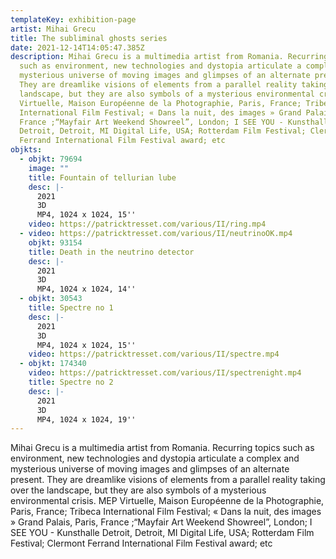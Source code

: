 ```yaml
---
templateKey: exhibition-page
artist: Mihai Grecu
title: The subliminal ghosts series
date: 2021-12-14T14:05:47.385Z
description: Mihai Grecu is a multimedia artist from Romania. Recurring topics
  such as environment, new technologies and dystopia articulate a complex and
  mysterious universe of moving images and glimpses of an alternate present.
  They are dreamlike visions of elements from a parallel reality taking over the
  landscape, but they are also symbols of a mysterious environmental crisis. MEP
  Virtuelle, Maison Européenne de la Photographie, Paris, France; Tribeca
  International Film Festival; « Dans la nuit, des images » Grand Palais, Paris,
  France ;“Mayfair Art Weekend Showreel”, London; I SEE YOU - Kunsthalle
  Detroit, Detroit, MI Digital Life, USA; Rotterdam Film Festival; Clermont
  Ferrand International Film Festival award; etc
objkts:
  - objkt: 79694
    image: ""
    title: Fountain of tellurian lube
    desc: |-
      2021
      3D
      MP4, 1024 x 1024, 15''
    video: https://patricktresset.com/various/II/ring.mp4
  - video: https://patricktresset.com/various/II/neutrinoOK.mp4
    objkt: 93154
    title: Death in the neutrino detector
    desc: |-
      2021
      3D
      MP4, 1024 x 1024, 14''
  - objkt: 30543
    title: Spectre no 1
    desc: |-
      2021
      3D
      MP4, 1024 x 1024, 15''
    video: https://patricktresset.com/various/II/spectre.mp4
  - objkt: 174340
    video: https://patricktresset.com/various/II/spectrenight.mp4
    title: Spectre no 2
    desc: |-
      2021
      3D
      MP4, 1024 x 1024, 19''
---
```

Mihai Grecu is a multimedia artist from Romania. Recurring topics such as environment, new technologies and dystopia articulate a complex and mysterious universe of moving images and glimpses of an alternate present. They are dreamlike visions of elements from a parallel reality taking over the landscape, but they are also symbols of a mysterious environmental crisis. MEP Virtuelle, Maison Européenne de la Photographie, Paris, France; Tribeca International Film Festival; « Dans la nuit, des images » Grand Palais, Paris, France ;“Mayfair Art Weekend Showreel”, London; I SEE YOU - Kunsthalle Detroit, Detroit, MI Digital Life, USA; Rotterdam Film Festival; Clermont Ferrand International Film Festival award; etc